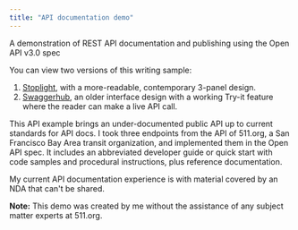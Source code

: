 ```yaml
---
title: "API documentation demo"
---
```


A demonstration of REST API documentation and publishing using the Open API v3.0 spec 

You can view two versions of this writing sample:
1) [Stoplight](https://bennett-charles.stoplight.io/docs/511api-demo/branches/main/mfrt8ye1a09uh-using-the-511-org-api), with a more-readable, contemporary 3-panel design.
2) [Swaggerhub](https://app.swaggerhub.com/apis-docs/bennetthub500/default-title/0.1), an older interface design with a working Try-it feature where the reader can make a live API call.

This API example brings an under-documented public API up to current standards for API docs. I took three endpoints from the API of 511.org, a San Francisco Bay Area transit organization, and implemented them in the Open API spec. It includes an abbreviated developer guide or quick start with code samples and procedural instructions, plus reference documentation.  

My current API documentation experience is with material covered by an NDA that can't be shared. 

**Note:** This demo was created by me without the assistance of any subject matter experts at 511.org. 
